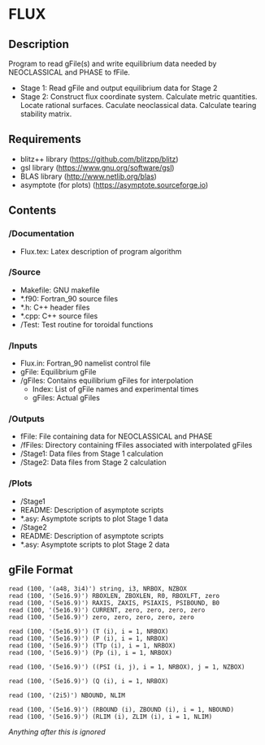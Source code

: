# FLUX

## Description

   Program to read gFile(s) and write equilibrium data needed by NEOCLASSICAL and PHASE to fFile.
   - Stage 1:
     Read gFile and output equilibrium data for Stage 2
   - Stage 2:
     Construct flux coordinate system. Calculate metric quantities. Locate rational surfaces.
     Caculate neoclassical data. Calculate tearing stability matrix. 
	 
## Requirements

   - blitz++ library (https://github.com/blitzpp/blitz)
   - gsl library (https://www.gnu.org/software/gsl)
   - BLAS library (http://www.netlib.org/blas)
   - asymptote (for plots) (https://asymptote.sourceforge.io)
   
## Contents

### /Documentation
- Flux.tex: Latex description of program algorithm
	  
### /Source

- Makefile: GNU makefile
- *.f90: Fortran_90 source files
- *.h: C++ header files
- *.cpp: C++ source files
- /Test: Test routine for toroidal functions
	 
### /Inputs

- Flux.in: Fortran_90 namelist control file
- gFile: Equilibrium gFile
- /gFiles: Contains equilibrium gFiles for interpolation
  - Index: List of gFile names and experimental times
  - gFiles: Actual gFiles
	  
### /Outputs

- fFile: File containing data for NEOCLASSICAL and PHASE
- /fFiles: Directory containing fFiles associated with interpolated gFiles
- /Stage1: Data files from Stage 1 calculation
- /Stage2: Data files from Stage 2 calculation
	  
### /Plots

- /Stage1
 - README: Description of asymptote scripts
 - *.asy: Asymptote scripts to plot Stage 1 data
- /Stage2
 - README: Description of asymptote scripts
 - *.asy: Asymptote scripts to plot Stage 2 data

## gFile Format

    read (100, '(a48, 3i4)') string, i3, NRBOX, NZBOX
    read (100, '(5e16.9)') RBOXLEN, ZBOXLEN, R0, RBOXLFT, zero
    read (100, '(5e16.9)') RAXIS, ZAXIS, PSIAXIS, PSIBOUND, B0
    read (100, '(5e16.9)') CURRENT, zero, zero, zero, zero
    read (100, '(5e16.9)') zero, zero, zero, zero, zero
 
    read (100, '(5e16.9)') (T (i), i = 1, NRBOX)
    read (100, '(5e16.9)') (P (i), i = 1, NRBOX)
    read (100, '(5e16.9)') (TTp (i), i = 1, NRBOX)
    read (100, '(5e16.9)') (Pp (i), i = 1, NRBOX)
  
    read (100, '(5e16.9)') ((PSI (i, j), i = 1, NRBOX), j = 1, NZBOX)

    read (100, '(5e16.9)') (Q (i), i = 1, NRBOX)

    read (100, '(2i5)') NBOUND, NLIM

    read (100, '(5e16.9)') (RBOUND (i), ZBOUND (i), i = 1, NBOUND)
    read (100, '(5e16.9)') (RLIM (i), ZLIM (i), i = 1, NLIM)
  
  *Anything after this is ignored*
